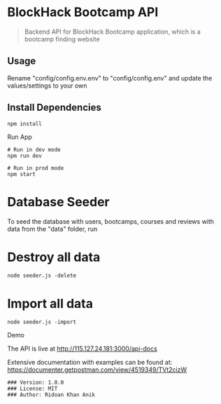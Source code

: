 # BlockHack Bootcamp API
> Backend API for BlockHack Bootcamp application, which is a bootcamp finding website

## Usage

Rename "config/config.env.env" to "config/config.env" and update the values/settings to your own

## Install Dependencies
```
npm install
```
Run App
```
# Run in dev mode
npm run dev

# Run in prod mode
npm start
```
# Database Seeder

To seed the database with users, bootcamps, courses and reviews with data from the "data" folder, run

# Destroy all data
```
node seeder.js -delete
```
# Import all data
```
node seeder.js -import
```
Demo

The API is live at http://115.127.24.181:3000/api-docs

Extensive documentation with examples can be found at: https://documenter.getpostman.com/view/4519349/TVt2cizW


    ### Version: 1.0.0
    ### License: MIT
    ### Author: Ridoan Khan Anik
 
 
 
 
 

 <!-- To generate document with docgen just copy the exe and exported json in the same directory and the following command
 cmd /K "windows_amd64_2.exe" build -i BH.postman_collection.json -o index.html

 Firefox

 Type about:config in the Firefox address bar and find security.csp.enable and set it to false.
 Chrome

 You can install the extension called Disable Content-Security-Policy to disable CSP.
 
 
For Degital-ocean tutorial:
https://gist.github.com/bradtraversy/cd90d1ed3c462fe3bddd11bf8953a896 -->
